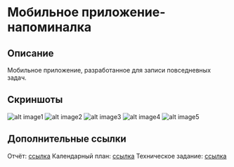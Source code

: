 # Мобильное приложение-напоминалка
## Описание
Мобильное приложение, разработанное для записи повседневных задач.
## Скриншоты
![alt image1](https://github.com/skwich/Reminder/blob/master/github/1.png)
![alt image2](https://github.com/skwich/Reminder/blob/master/github/2.png)
![alt image3](https://github.com/skwich/Reminder/blob/master/github/3.png)
![alt image4](https://github.com/skwich/Reminder/blob/master/github/4.png)
![alt image5](https://github.com/skwich/Reminder/blob/master/github/5.png)
## Дополнительные ссылки
Отчёт: [ссылка](https://urfume-my.sharepoint.com/:w:/g/personal/artem_zhilin_urfu_me/ERZbBJzI9eFFuaPScELWgPQBIaAByoe2TFsYXqzeGYvVLw?e=Y2zFSa)
Календарный план: [ссылка](https://urfume-my.sharepoint.com/:x:/g/personal/artem_zhilin_urfu_me/ETzhTS19R_RLuiTPh96HswABnb--xCSpAx7NAPVkbI7biw?e=SQy1nA)
Техническое задание: [ссылка](https://urfume-my.sharepoint.com/:w:/g/personal/artem_zhilin_urfu_me/EU5moehTAq1LveesOPvDOlABJEN3v9c3KWpOiky5S8c6Sw?e=ghOYzb)
